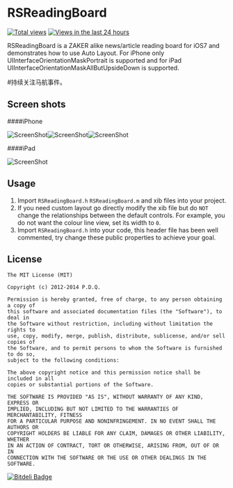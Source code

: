 RSReadingBoard
==============

[![Total views](https://sourcegraph.com/api/repos/github.com/yeahdongcn/RSReadingBoard/counters/views.png)](https://sourcegraph.com/github.com/yeahdongcn/RSReadingBoard)
[![Views in the last 24 hours](https://sourcegraph.com/api/repos/github.com/yeahdongcn/RSReadingBoard/counters/views-24h.png)](https://sourcegraph.com/github.com/yeahdongcn/RSReadingBoard)

RSReadingBoard is a ZAKER alike news/article reading board for iOS7 and demonstrates how to use Auto Layout. For iPhone only UIInterfaceOrientationMaskPortrait is supported and for iPad UIInterfaceOrientationMaskAllButUpsideDown is supported.

#持续关注马航事件。

Screen shots
------------

####iPhone

![ScreenShot](https://github.com/yeahdongcn/RSReadingBoard/blob/master/1.png?raw=true)![ScreenShot](https://github.com/yeahdongcn/RSReadingBoard/blob/master/2.png?raw=true)![ScreenShot](https://github.com/yeahdongcn/RSReadingBoard/blob/master/3.png?raw=true)

####iPad

![ScreenShot](https://github.com/yeahdongcn/RSReadingBoard/blob/master/iPad_landscape.png?raw=true)

Usage
------------
1. Import `RSReadingBoard.h` `RSReadingBoard.m` and xib files into your project. 
2. If you need custom layout go directly modify the xib file but do `NOT` change the relationships between the default controls. For example, you do not want the colour line view, set its width to `0`. 
3. Import `RSReadingBoard.h` into your code, this header file has been well commented, try change these public properties to achieve your goal.

License
------------
    The MIT License (MIT)

    Copyright (c) 2012-2014 P.D.Q.

    Permission is hereby granted, free of charge, to any person obtaining a copy of
    this software and associated documentation files (the "Software"), to deal in
    the Software without restriction, including without limitation the rights to
    use, copy, modify, merge, publish, distribute, sublicense, and/or sell copies of
    the Software, and to permit persons to whom the Software is furnished to do so,
    subject to the following conditions:

    The above copyright notice and this permission notice shall be included in all
    copies or substantial portions of the Software.

    THE SOFTWARE IS PROVIDED "AS IS", WITHOUT WARRANTY OF ANY KIND, EXPRESS OR
    IMPLIED, INCLUDING BUT NOT LIMITED TO THE WARRANTIES OF MERCHANTABILITY, FITNESS
    FOR A PARTICULAR PURPOSE AND NONINFRINGEMENT. IN NO EVENT SHALL THE AUTHORS OR
    COPYRIGHT HOLDERS BE LIABLE FOR ANY CLAIM, DAMAGES OR OTHER LIABILITY, WHETHER
    IN AN ACTION OF CONTRACT, TORT OR OTHERWISE, ARISING FROM, OUT OF OR IN
    CONNECTION WITH THE SOFTWARE OR THE USE OR OTHER DEALINGS IN THE SOFTWARE.

[![Bitdeli Badge](https://d2weczhvl823v0.cloudfront.net/yeahdongcn/rsreadingboard/trend.png)](https://bitdeli.com/free "Bitdeli Badge")

